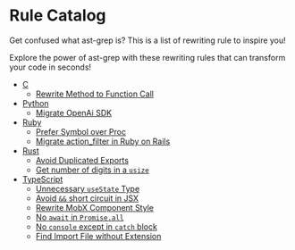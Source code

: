 # Rule Catalog

Get confused what ast-grep is? This is a list of rewriting rule to inspire you!

Explore the power of ast-grep with these rewriting rules that can transform your code in seconds!

* [C](/catalog/c/)
  * [Rewrite Method to Function Call](/catalog/c/#rewrite-method-to-function-call)
* [Python](/catalog/python/)
  * [Migrate OpenAi SDK](/catalog/python/#migrate-openai-sdk)
* [Ruby](/catalog/ruby/)
  * [Prefer Symbol over Proc](/catalog/ruby/#prefer-symbol-over-proc)
  * [Migrate action_filter in Ruby on Rails](/catalog/ruby/#migrate-action-filter-in-ruby-on-rails)
* [Rust](/catalog/rust/)
  * [Avoid Duplicated Exports](/catalog/rust/#avoid-duplicated-exports)
  * [Get number of digits in a `usize`](/catalog/rust/#get-number-of-digits-in-a-usize)
* [TypeScript](/catalog/typescript/)
  * [Unnecessary `useState` Type](/catalog/typescript/#unnecessary-usestate-type)
  * [Avoid `&&` short circuit in JSX](/catalog/typescript/#avoid-short-circuit-in-jsx)
  * [Rewrite MobX Component Style](/catalog/typescript/#rewrite-mobx-component-style)
  * [No `await` in `Promise.all`](/catalog/typescript/#no-await-in-promise-all-array)
  * [No `console` except in `catch` block](/catalog/typescript/#no-console-except-in-catch-block)
  * [Find Import File without Extension](/catalog/typescript/#find-import-file-without-extension)